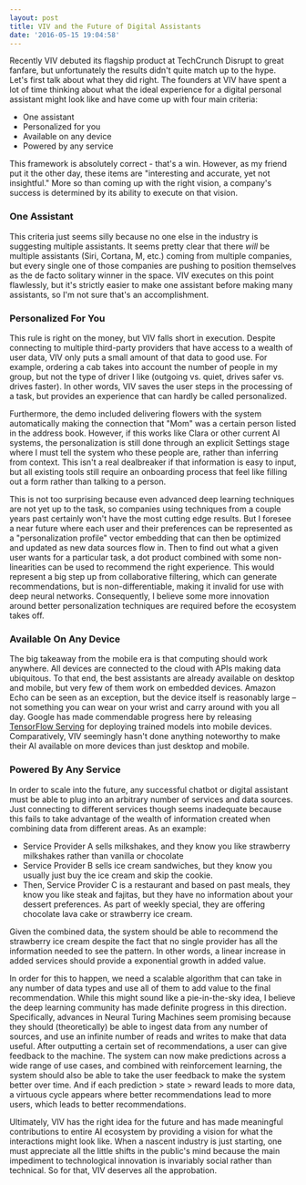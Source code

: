 ```yaml
---
layout: post
title: VIV and the Future of Digital Assistants
date: '2016-05-15 19:04:58'
---
```


Recently VIV debuted its flagship product at TechCrunch Disrupt to great fanfare, but unfortunately the results didn't quite match up to the hype.  Let's first talk about what they did right.  The founders at VIV have spent a lot of time thinking about what the ideal experience for a digital personal assistant might look like and have come up with four main criteria:

  - One assistant
  - Personalized for you
  - Available on any device
  - Powered by any service

This framework is absolutely correct - that's a win.  However, as my friend put it the other day, these items are "interesting and accurate, yet not insightful."   More so than coming up with the right vision, a company's success is determined by its ability to execute on that vision.

### One Assistant
This criteria just seems silly because no one else in the industry is suggesting multiple assistants.  It seems pretty clear that there *will* be multiple assistants (Siri, Cortana, M, etc.) coming from multiple companies, but every single one of those companies are pushing to position themselves as the de facto solitary winner in the space.  VIV executes on this point flawlessly, but it's strictly easier to make one assistant before making many assistants, so I'm not sure that's an accomplishment.

### Personalized For You
This rule is right on the money, but VIV falls short in execution.  Despite connecting to multiple third-party providers that have access to a wealth of user data, VIV only puts a small amount of that data to good use.  For example, ordering a cab takes into account the number of people in my group, but not the type of driver I like (outgoing vs. quiet, drives safer vs. drives faster).  In other words, VIV saves the user steps in the processing of a task, but provides an experience that can hardly be called personalized.

Furthermore, the demo included delivering flowers with the system automatically making the connection that "Mom" was a certain person listed in the address book.  However, if this works like Clara or other current AI systems, the personalization is still done through an explicit Settings stage where I must tell the system who these people are, rather than inferring from context.  This isn't a real dealbreaker if that information is easy to input, but all existing tools still require an onboarding process that feel like filling out a form rather than talking to a person.

This is not too surprising because even advanced deep learning techniques are not yet up to the task, so companies using techniques from a couple years past certainly won't have the most cutting edge results.  But I foresee a near future where each user and their preferences can be represented as a "personalization profile" vector embedding that can then be optimized and updated as new data sources flow in.  Then to find out what a given user wants for a particular task, a dot product combined with some non-linearities can be used to recommend the right experience.  This would represent a big step up from collaborative filtering, which can generate recommendations, but is non-differentiable, making it invalid for use with deep neural networks.  Consequently, I believe some more innovation around better personalization techniques are required before the ecosystem takes off.

### Available On Any Device
The big takeaway from the mobile era is that computing should work anywhere.  All devices are connected to the cloud with APIs making data ubiquitous.  To that end, the best assistants are already available on desktop and mobile, but very few of them work on embedded devices.  Amazon Echo can be seen as an exception, but the device itself is reasonably large – not something you can wear on your wrist and carry around with you all day.   Google has made commendable progress here by releasing [TensorFlow Serving](https://tensorflow.github.io/serving/) for deploying trained models into mobile devices.  Comparatively, VIV seemingly hasn't done anything noteworthy to make their AI available on more devices than just desktop and mobile.

### Powered By Any Service
In order to scale into the future, any successful chatbot or digital assistant must be able to plug into an arbitrary number of services and data sources.  Just connecting to different services though seems inadequate because this fails to take advantage of the wealth of information created when combining data from different areas.  As an example:

  - Service Provider A sells milkshakes, and they know you like strawberry milkshakes rather than vanilla or chocolate
  - Service Provider B sells ice cream sandwiches, but they know you usually just buy the ice cream and skip the cookie.
  - Then, Service Provider C is a restaurant and based on past meals, they know you like steak and fajitas, but they have no information about your dessert preferences.  As part of weekly special, they are offering chocolate lava cake or strawberry ice cream.

Given the combined data, the system should be able to recommend the strawberry ice cream despite the fact that no single provider has all the information needed to see the pattern.  In other words, a linear increase in added services should provide a exponential growth in added value.

In order for this to happen, we need a scalable algorithm that can take in any number of data types and use all of them to add value to the final recommendation.  While this might sound like a pie-in-the-sky idea, I believe the deep learning community has made definite progress in this direction.  Specifically, advances in Neural Turing Machines seem promising because they should (theoretically) be able to ingest data from any number of sources, and use an infinite number of reads and writes to make that data useful. After outputting a certain set of recommendations, a user can give feedback to the machine.  The system can now make predictions across a wide range of use cases, and combined with reinforcement learning, the system should also be able to take the user feedback to make the system better over time.  And if each prediction > state > reward leads to more data, a virtuous cycle appears where better recommendations lead to more users, which leads to better recommendations.

Ultimately, VIV has the right idea for the future and has made meaningful contributions to entire AI ecosystem by providing a vision for what the interactions might look like.  When a nascent industry is just starting, one must appreciate all the little shifts in the public's mind because the main impediment to technological innovation is invariably social rather than technical.  So for that, VIV deserves all the approbation.